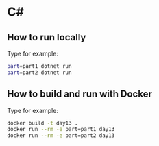 # C#

## How to run locally
Type for example:
```bash
part=part1 dotnet run
part=part2 dotnet run
```

## How to build and run with Docker
Type for example:
```bash
docker build -t day13 .
docker run --rm -e part=part1 day13
docker run --rm -e part=part2 day13
```